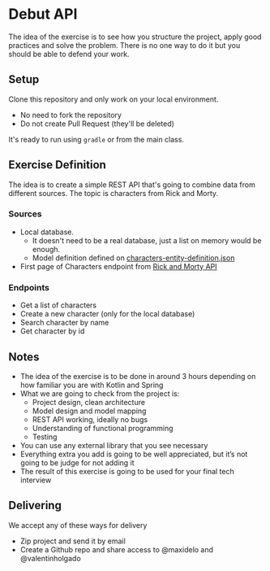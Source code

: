 # Debut API

The idea of the exercise is to see how you structure the project, apply good practices and solve the problem. There is no one way to do it but you should be able to defend your work.

## Setup
Clone this repository and only work on your local environment.
- No need to fork the repository
- Do not create Pull Request (they'll be deleted)

It's ready to run using `gradle` or from the main class.

## Exercise Definition

The idea is to create a simple REST API that's going to combine data from different sources.
The topic is characters from Rick and Morty.

### Sources
- Local database. 
    - It doesn't need to be a real database, just a list on memory would be enough.
    - Model definition defined on [characters-entity-definition.json](https://github.com/debutcareers/debut-be-exercise-api/blob/master/src/main/resources/characters-entity-definition.json)
- First page of Characters endpoint from [Rick and Morty API](https://rickandmortyapi.com/documentation/#rest)

### Endpoints
- Get a list of characters
- Create a new character (only for the local database)
- Search character by name
- Get character by id

## Notes
- The idea of the exercise is to be done in around 3 hours depending on how familiar you are with Kotlin and Spring
- What we are going to check from the project is:
    - Project design, clean architecture
    - Model design and model mapping
    - REST API working, ideally no bugs
    - Understanding of functional programming
    - Testing
- You can use any external library that you see necessary 
- Everything extra you add is going to be well appreciated, but it’s not going to be judge for not adding it
- The result of this exercise is going to be used for your final tech interview

## Delivering
We accept any of these ways for delivery
- Zip project and send it by email
- Create a Github repo and share access to @maxidelo and @valentinholgado



